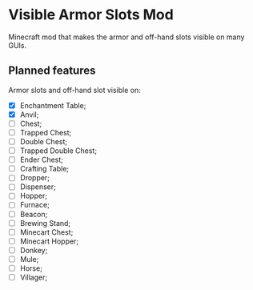 Visible Armor Slots Mod
=======================

Minecraft mod that makes the armor and off-hand slots visible on many GUIs.


Planned features 
--------------

Armor slots and off-hand slot visible on:

- [x] Enchantment Table;
- [x] Anvil;
- [ ] Chest;
- [ ] Trapped Chest;
- [ ] Double Chest;
- [ ] Trapped Double Chest;
- [ ] Ender Chest;
- [ ] Crafting Table;
- [ ] Dropper;
- [ ] Dispenser;
- [ ] Hopper;
- [ ] Furnace;
- [ ] Beacon;
- [ ] Brewing Stand;
- [ ] Minecart Chest;
- [ ] Minecart Hopper;
- [ ] Donkey;
- [ ] Mule;
- [ ] Horse;
- [ ] Villager;